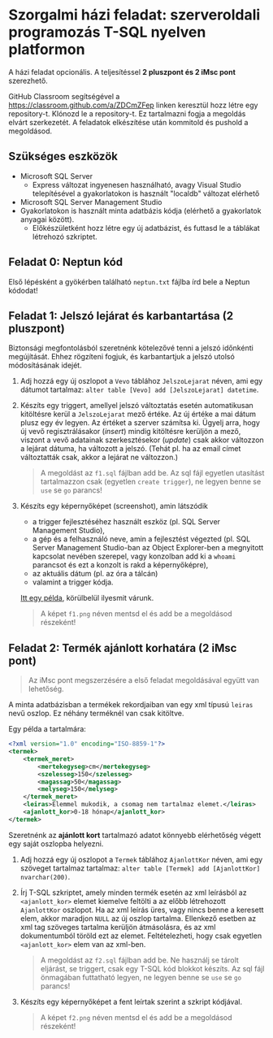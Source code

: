 # Szorgalmi házi feladat: szerveroldali programozás T-SQL nyelven platformon

A házi feladat opcionális. A teljesítéssel **2 pluszpont és 2 iMsc pont** szerezhető.

GitHub Classroom segítségével a <https://classroom.github.com/a/ZDCmZFep> linken keresztül hozz létre egy repository-t. Klónozd le a repository-t. Ez tartalmazni fogja a megoldás elvárt szerkezetét. A feladatok elkészítése után kommitold és pushold a megoldásod.

## Szükséges eszközök

- Microsoft SQL Server
  - Express változat ingyenesen használható, avagy Visual Studio telepítésével a gyakorlatokon is használt "localdb" változat elérhető
- Microsoft SQL Server Management Studio
- Gyakorlatokon is használt minta adatbázis kódja (elérhető a gyakorlatok anyagai között).
  - Előkészületként hozz létre egy új adatbázist, és futtasd le a táblákat létrehozó szkriptet.

## Feladat 0: Neptun kód

Első lépésként a gyökérben található `neptun.txt` fájlba írd bele a Neptun kódodat!

## Feladat 1: Jelszó lejárat és karbantartása (2 pluszpont)

Biztonsági megfontolásból szeretnénk kötelezővé tenni a jelszó időnkénti megújítását. Ehhez rögzíteni fogjuk, és karbantartjuk a jelszó utolsó módosításának idejét.

1. Adj hozzá egy új oszlopot a `Vevo` táblához `JelszoLejarat` néven, ami egy dátumot tartalmaz: `alter table [Vevo] add [JelszoLejarat] datetime`.

1. Készíts egy triggert, amellyel jelszó változtatás esetén automatikusan kitöltésre kerül a `JelszoLejarat` mező értéke. Az új értéke a mai dátum plusz egy év legyen. Az értéket a szerver számítsa ki. Ügyelj arra, hogy új vevő regisztrálásakor (_insert_) mindig kitöltésre kerüljön a mező, viszont a vevő adatainak szerkesztésekor (_update_) csak akkor változzon a lejárat dátuma, ha változott a jelszó. (Tehát pl. ha az email címet változtatták csak, akkor a lejárat ne változzon.)

   > A megoldást az `f1.sql` fájlban add be. Az sql fájl egyetlen utasítást tartalmazzon csak (egyetlen `create trigger`), ne legyen benne se `use` se `go` parancs!

1. Készíts egy képernyőképet (screenshot), amin látszódik

   - a trigger fejlesztéséhez használt eszköz (pl. SQL Server Management Studio),
   - a gép és a felhasználó neve, amin a fejlesztést végezted (pl. SQL Server Management Studio-ban az Object Explorer-ben a megnyitott kapcsolat nevében szerepel, vagy konzolban add ki a `whoami` parancsot és ezt a konzolt is rakd a képernyőképre),
   - az aktuális dátum (pl. az óra a tálcán)
   - valamint a trigger kódja.

   [Itt egy példa](img/img-screenshot-pl-sql.png), körülbelül ilyesmit várunk.

   > A képet `f1.png` néven mentsd el és add be a megoldásod részeként!

## Feladat 2: Termék ajánlott korhatára (2 iMsc pont)

> Az iMsc pont megszerzésére a első feladat megoldásával együtt van lehetőség.

A minta adatbázisban a termékek rekordjaiban van egy xml típusú `leiras` nevű oszlop. Ez néhány terméknél van csak kitöltve.

Egy példa a tartalmára:

```xml
<?xml version="1.0" encoding="ISO-8859-1"?>
<termek>
    <termek_meret>
        <mertekegyseg>cm</mertekegyseg>
        <szelesseg>150</szelesseg>
        <magassag>50</magassag>
        <melyseg>150</melyseg>
    </termek_meret>
    <leiras>Elemmel mukodik, a csomag nem tartalmaz elemet.</leiras>
    <ajanlott_kor>0-18 hónap</ajanlott_kor>
</termek>
```

Szeretnénk az **ajánlott kort** tartalmazó adatot könnyebb elérhetőség végett egy saját oszlopba helyezni.

1. Adj hozzá egy új oszlopot a `Termek` táblához `AjanlottKor` néven, ami egy szöveget tartalmaz tartalmaz: `alter table [Termek] add [AjanlottKor] nvarchar(200)`.

1. Írj T-SQL szkriptet, amely minden termék esetén az xml leírásból az `<ajanlott_kor>` elemet kiemelve feltölti a az előbb létrehozott `AjanlottKor` oszlopot. Ha az xml leírás üres, vagy nincs benne a keresett elem, akkor maradjon `NULL` az új oszlop tartalma. Ellenkező esetben az xml tag szöveges tartalma kerüljön átmásolásra, és az xml dokumentumból töröld ezt az elemet. Feltételezheti, hogy csak egyetlen `<ajanlott_kor>` elem van az xml-ben.

   > A megoldást az `f2.sql` fájlban add be. Ne használj se tárolt eljárást, se triggert, csak egy T-SQL kód blokkot készíts. Az sql fájl önmagában futtatható legyen, ne legyen benne se `use` se `go` parancs!

1. Készíts egy képernyőképet a fent leírtak szerint a szkript kódjával.

   > A képet `f2.png` néven mentsd el és add be a megoldásod részeként!
